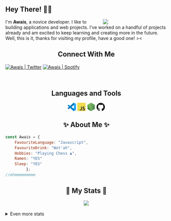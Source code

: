 ## Hey There! 👋🏼 
<img align="right" src="https://avatars.githubusercontent.com/u/90985091?s=400&u=6d39c843e2ae46ae223e15298d8f3120f63d6966&v=4" width="200" />


I'm **Awais**, a novice developer. I like to building applications and web projects. I’ve worked on a handful of projects already and am excited to keep learning and creating more in the future.
Well, this is it, thanks for visiting my profile, have a good one! ><


  <h2 align="center"> Connect With Me </h2>

[<img align="center" alt="Awais | Twitter" width="22px" src="https://i.postimg.cc/Y0XBfTXF/IMG-9338.png"/>][twitter]
[<img align="center" alt="Awais | Spotify" width="22px" src="https://https://storage.googleapis.com/pr-newsroom-wp/1/2023/05/Spotify_Primary_Logo_RGB_Green.png"/>][Spotify]

<br />

  <h2 align="center"> Languages and Tools </h2>
<p align="center">
<img align="center" alt="Visual Studio Code" width="26px" src="https://raw.githubusercontent.com/github/explore/80688e429a7d4ef2fca1e82350fe8e3517d3494d/topics/visual-studio-code/visual-studio-code.png" />
<img align="center" alt="JavaScript" width="26px" src="https://raw.githubusercontent.com/github/explore/80688e429a7d4ef2fca1e82350fe8e3517d3494d/topics/javascript/javascript.png" />
<img align="center" alt="Node.js" width="26px" src="https://raw.githubusercontent.com/github/explore/80688e429a7d4ef2fca1e82350fe8e3517d3494d/topics/nodejs/nodejs.png" />
<img align="center" alt="GitHub" width="26px" src="https://raw.githubusercontent.com/github/explore/78df643247d429f6cc873026c0622819ad797942/topics/github/github.png" />
<br />

<h2 align="center"> ✨ About Me ✨</h2>

```js
const Awais = {
    FavouriteLanguage: "Javascript",
    FavouriteDrink: "Wot'ah",
    Hobbies: "Playing Chess ♟️",
    Ramen: "YES"
    Sleep: "YES"
         }; 
//mhmmmmmmmmm
```
  <h2 align="center"> 🚀 My Stats 🚀</h2>
<p align="center">
<img src="https://github-readme-streak-stats.herokuapp.com/?user=awsmlk&theme=tokyonight">
</p>
<details>
  <summary>
      Even more stats
  </summary>
  <p align="center">
    <img src="https://github-profile-trophy.vercel.app/?username=awsmlk&theme=dracula">
    <img src="https://github-readme-stats.vercel.app/api?username=awsmlk&theme=tokyonight">

 
<br />
      
[twitter]: https://twitter.com/awsmlks
[spotify]: https://open.spotify.com/playlist/4zfVyBZjcGnndYRBkJbCcG?si=0rKsfjmjQGqgI6Jh7mbe8A
